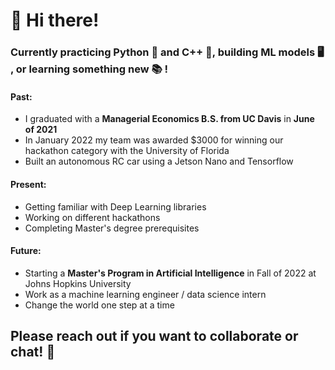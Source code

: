 <!--
**cvaisnor/cvaisnor** is a ✨ _special_ ✨ repository because its `README.md` (this file) appears on your GitHub profile.

Here are some ideas to get you started:

- 🔭 I’m currently working on ...
- 🌱 I’m currently learning ...
- 👯 I’m looking to collaborate on ...
- 🤔 I’m looking for help with ...
- 💬 Ask me about ...
- 📫 How to reach me: ...
- 😄 Pronouns: ...
- ⚡ Fun fact: ...
-->


# 👋 Hi there!
### Currently practicing Python 🐍 and C++ 💾, building ML models 🖥 , or learning something new 📚 !

#### Past: 
* I graduated with a __Managerial Economics B.S. from UC Davis__ in __June of 2021__
* In January 2022 my team was awarded $3000 for winning our hackathon category with the University of Florida
* Built an autonomous RC car using a Jetson Nano and Tensorflow

#### Present:
* Getting familiar with Deep Learning libraries
* Working on different hackathons
* Completing Master's degree prerequisites

#### Future:
* Starting a __Master's Program in Artificial Intelligence__ in Fall of 2022 at Johns Hopkins University
* Work as a machine learning engineer / data science intern
* Change the world one step at a time

## Please reach out if you want to collaborate or chat! 💬


